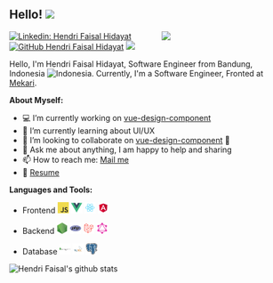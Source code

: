 <h2> Hello! <img src="https://media.giphy.com/media/mGcNjsfWAjY5AEZNw6/giphy.gif" width="50"></h2>
<img align='right' src="https://media.giphy.com/media/JIX9t2j0ZTN9S/giphy.gif" width="230">

[![Linkedin: Hendri Faisal Hidayat](https://img.shields.io/badge/-hendrifaisalhidayat-blue?style=flat-square&logo=Linkedin&logoColor=white&link=https://www.linkedin.com/in/hendrifaisalhidayat/)](https://www.linkedin.com/in/hendrifaisalhidayat/)
[![GitHub Hendri Faisal Hidayat](https://img.shields.io/github/followers/hendri1?label=follow&style=social)](https://github.com/hendri1)
![](https://komarev.com/ghpvc/?username=hendri1)

<p>Hello, I'm Hendri Faisal Hidayat, Software Engineer from Bandung, Indonesia <img alt="Indonesia" width="22px" src="https://cdn.webshopapp.com/shops/94414/files/54029380/indonesia-flag-icon-free-download.jpg">. Currently, I'm a Software Engineer, Fronted at <a href='https://mekari.com/'>Mekari</a>.</p>
  
**About Myself:**

- 💻 I’m currently working on [vue-design-component](https://github.com/hendri1/vue-design-component)
- 🌱 I’m currently learning about UI/UX
- 👯 I’m looking to collaborate on [vue-design-component](https://github.com/hendri1/vue-design-component) 🤝
- 💬 Ask me about anything, I am happy to help and sharing
- 📫 How to reach me: <a href="mailto:hendrifaisal18@gmail.com?subject=Hello%20Hendri,%20I%20found%20you%20at%github">Mail me</a>
- 📝 [Resume](https://1drv.ms/b/s!AiI9iq80grQMgyQwHn5OtQg53uo9)

**Languages and Tools:**  
- Frontend
<code><img height="20" src="https://raw.githubusercontent.com/github/explore/80688e429a7d4ef2fca1e82350fe8e3517d3494d/topics/javascript/javascript.png"></code>
<code><img height="20" src="https://raw.githubusercontent.com/github/explore/80688e429a7d4ef2fca1e82350fe8e3517d3494d/topics/vue/vue.png"></code>
<code><img height="20" src="https://raw.githubusercontent.com/github/explore/80688e429a7d4ef2fca1e82350fe8e3517d3494d/topics/react/react.png"></code>
<code><img height="20" src="https://raw.githubusercontent.com/github/explore/80688e429a7d4ef2fca1e82350fe8e3517d3494d/topics/angular/angular.png"></code>

- Backend
<code><img height="20" src="https://raw.githubusercontent.com/github/explore/80688e429a7d4ef2fca1e82350fe8e3517d3494d/topics/nodejs/nodejs.png"></code>
<code><img height="20" src="https://raw.githubusercontent.com/github/explore/80688e429a7d4ef2fca1e82350fe8e3517d3494d/topics/php/php.png"></code>
<code><img height="20" src="https://raw.githubusercontent.com/github/explore/80688e429a7d4ef2fca1e82350fe8e3517d3494d/topics/laravel/laravel.png"></code>
<code><img height="20" src="https://raw.githubusercontent.com/github/explore/5c058a388828bb5fde0bcafd4bc867b5bb3f26f3/topics/graphql/graphql.png"></code>

- Database
<code><img height="20" src="https://raw.githubusercontent.com/github/explore/5c058a388828bb5fde0bcafd4bc867b5bb3f26f3/topics/mongodb/mongodb.png"></code>
<code><img height="20" src="https://raw.githubusercontent.com/github/explore/5c058a388828bb5fde0bcafd4bc867b5bb3f26f3/topics/mysql/mysql.png"></code>
<code><img height="20" src="https://raw.githubusercontent.com/github/explore/5c058a388828bb5fde0bcafd4bc867b5bb3f26f3/topics/postgresql/postgresql.png"></code>

![Hendri Faisal's github stats](https://github-readme-stats.vercel.app/api?username=hendri1&show_icons=true&hide_border=true)




